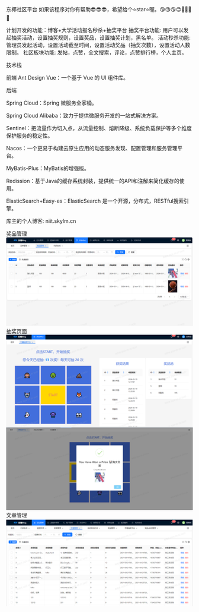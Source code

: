 东椰社区平台
如果该程序对你有帮助😎😎😎，希望给个⭐star⭐喔。😘😘😘😍🥰🎉🎈🎃

计划开发的功能：博客+大学活动报名秒杀+抽奖平台
抽奖平台功能: 用户可以发起抽奖活动，设置抽奖规则，设置奖品，设置抽奖计划，黑名单。
活动秒杀功能: 管理员发起活动，设置活动截至时间，设置活动奖品（抽奖次数），设置活动人数限制。
社区板块功能: 发帖，点赞，全文搜索，评论，点赞排行榜，个人主页。


技术栈

前端
Ant Design Vue：一个基于 Vue 的 UI 组件库。

后端

Spring Cloud：Spring 微服务全家桶。

Spring Cloud Alibaba：致力于提供微服务开发的一站式解决方案。

Sentinel：把流量作为切入点，从流量控制、熔断降级、系统负载保护等多个维度保护服务的稳定性。

Nacos：一个更易于构建云原生应用的动态服务发现、配置管理和服务管理平台。

MyBatis-Plus：MyBatis的增强版。

Redission：基于Java的缓存系统封装，提供统一的API和注解来简化缓存的使用。

ElasticSearch+Easy-es：ElasticSearch 是一个开源，分布式，RESTful搜索引擎。



库主的个人博客: niit.skylm.cn

奖品管理
![img.png](img.png)
抽奖页面
![img_2.png](img_2.png)
![img_1.png](img_1.png)
文章管理
![img_3.png](img_3.png)